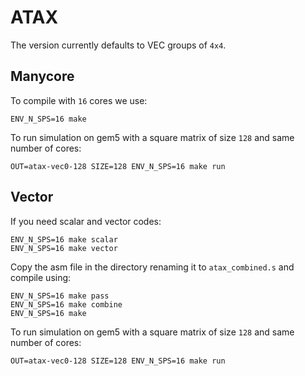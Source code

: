 # ATAX

The version currently defaults to VEC groups of `4x4`. 

## Manycore
To compile with `16` cores we use:
```
ENV_N_SPS=16 make
```
To run simulation on gem5 with a square matrix of size `128` and same number of cores:
```
OUT=atax-vec0-128 SIZE=128 ENV_N_SPS=16 make run
```

## Vector

If you need scalar and vector codes:
```
ENV_N_SPS=16 make scalar
ENV_N_SPS=16 make vector
```
Copy the asm file in the directory renaming it to `atax_combined.s` and compile using:
```
ENV_N_SPS=16 make pass
ENV_N_SPS=16 make combine
ENV_N_SPS=16 make
```
To run simulation on gem5 with a square matrix of size `128` and same number of cores:
```
OUT=atax-vec0-128 SIZE=128 ENV_N_SPS=16 make run
```